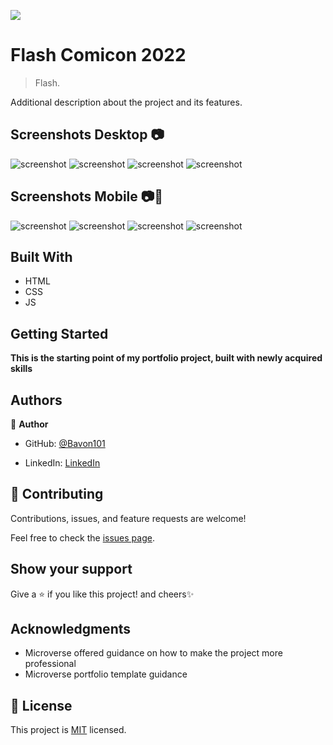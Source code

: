 ![](https://img.shields.io/badge/Microverse-blueviolet)

# Flash Comicon 2022

> Flash.
<!-- ![screenshot](./hello_microverse.png) -->

<!-- ## You can access the live portfolio [here](https://bavon101.github.io/my_portfolio/#About) -->

Additional description about the project and its features.
## Screenshots Desktop 📷
![screenshot](./src/screenshots/home_1_0.PNG)
![screenshot](./src/screenshots/home_1_1.PNG)
![screenshot](./src/screenshots/about_1_0.PNG)
![screenshot](./src/screenshots/about_1_1.PNG)

## Screenshots Mobile 📷📲
![screenshot](./src/screenshots/home_0_0.PNG)
![screenshot](./src/screenshots/home_0_1.PNG)
![screenshot](./src/screenshots/about_0_0.PNG)
![screenshot](./src/screenshots/about_0_1.PNG)
## Built With

- HTML
- CSS
- JS



<!-- ## Live Demo -->

<!-- [Live Demo Link](https://livedemo.com) -->


## Getting Started

**This is the starting point of my portfolio project, built with newly acquired skills**



<!-- To get a local copy up and running follow these simple example steps.

### Prerequisites

### Setup

### Install

### Usage

### Run tests

### Deployment -->



## Authors

👤 **Author**

- GitHub: [@Bavon101](https://github.com/Bavon101)
<!-- - Twitter: [@twitterhandle](https://twitter.com/twitterhandle) -->
- LinkedIn: [LinkedIn](https://www.linkedin.com/in/akumu-bavon-335416193/)



## 🤝 Contributing

Contributions, issues, and feature requests are welcome!

Feel free to check the [issues page](../../issues/).

## Show your support

Give a ⭐️ if you like this project! and cheers✨

## Acknowledgments

- Microverse offered guidance on how to make the project more professional
- Microverse portfolio template guidance


## 📝 License

This project is [MIT](./MIT.md) licensed.